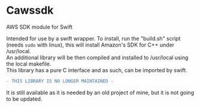 # Cawssdk

AWS SDK module for Swift  

Intended for use by a swift wrapper.
To install, run the "build.sh" script (needs `sudo` with linux), this will install Amazon's SDK for C++ under /usr/local.  
An additional library will be then compiled and installed to /usr/local using the local makefile.  
This library has a pure C interface and as such, can be imported by swift.

```diff
- THIS LIBRARY IS NO LONGER MAINTAINED -
```
It is still available as it is needed by an old project of mine, but it is not going to be updated.
